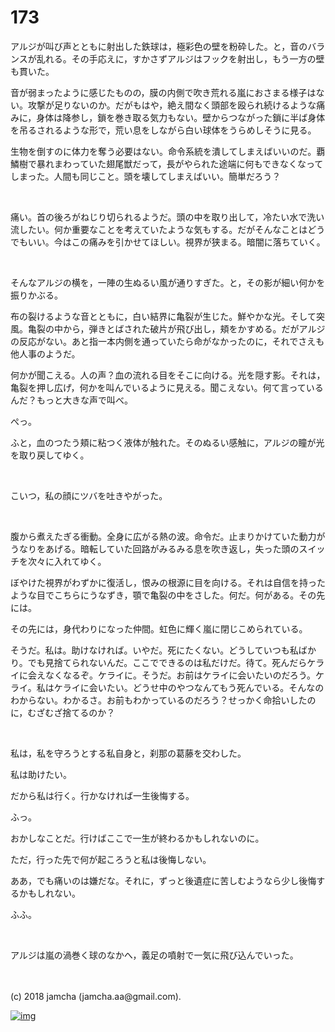 # 173

アルジが叫び声とともに射出した鉄球は，極彩色の壁を粉砕した。と，音のバランスが乱れる。その手応えに，すかさずアルジはフックを射出し，もう一方の壁も貫いた。  

音が弱まったように感じたものの，膜の内側で吹き荒れる嵐におさまる様子はない。攻撃が足りないのか。だがもはや，絶え間なく頭部を殴られ続けるような痛みに，身体は降参し，鎖を巻き取る気力もない。壁からつながった鎖に半ば身体を吊るされるような形で，荒い息をしながら白い球体をうらめしそうに見る。  

生物を倒すのに体力を奪う必要はない。命令系統を潰してしまえばいいのだ。覇鱗樹で暴れまわっていた翅尾獣だって，長がやられた途端に何もできなくなってしまった。人間も同じこと。頭を壊してしまえばいい。簡単だろう？  

<br>  

痛い。首の後ろがねじり切られるようだ。頭の中を取り出して，冷たい水で洗い流したい。何か重要なことを考えていたような気もする。だがそんなことはどうでもいい。今はこの痛みを引かせてほしい。視界が狭まる。暗闇に落ちていく。  

<br>  

そんなアルジの横を，一陣の生ぬるい風が通りすぎた。と，その影が細い何かを振りかぶる。  

布の裂けるような音とともに，白い結界に亀裂が生じた。鮮やかな光。そして突風。亀裂の中から，弾きとばされた破片が飛び出し，頬をかすめる。だがアルジの反応がない。あと指一本内側を通っていたら命がなかったのに，それでさえも他人事のようだ。  

何かが聞こえる。人の声？血の流れる目をそこに向ける。光を隠す影。それは，亀裂を押し広げ，何かを叫んでいるように見える。聞こえない。何て言っているんだ？もっと大きな声で叫べ。  

ぺっ。  

ふと，血のつたう頬に粘つく液体が触れた。そのぬるい感触に，アルジの瞳が光を取り戻してゆく。  

<br>  

こいつ，私の顔にツバを吐きやがった。  

<br>  

腹から煮えたぎる衝動。全身に広がる熱の波。命令だ。止まりかけていた動力がうなりをあげる。暗転していた回路がみるみる息を吹き返し，失った頭のスイッチを次々に入れてゆく。  

ぼやけた視界がわずかに復活し，恨みの根源に目を向ける。それは自信を持ったような目でこちらにうなずき，顎で亀裂の中をさした。何だ。何がある。その先には。  

その先には，身代わりになった仲間。虹色に輝く嵐に閉じこめられている。  

そうだ。私は。助けなければ。いやだ。死にたくない。どうしていつも私ばかり。でも見捨てられないんだ。ここでできるのは私だけだ。待て。死んだらケライに会えなくなるぞ。ケライに。そうだ。お前はケライに会いたいのだろう。ケライ。私はケライに会いたい。どうせ中のやつなんてもう死んでいる。そんなのわからない。わかるさ。お前もわかっているのだろう？せっかく命拾いしたのに，むざむざ捨てるのか？  

<br>  

私は，私を守ろうとする私自身と，刹那の葛藤を交わした。  

私は助けたい。  

だから私は行く。行かなければ一生後悔する。  

ふっ。  

おかしなことだ。行けばここで一生が終わるかもしれないのに。  

ただ，行った先で何が起ころうと私は後悔しない。  

ああ，でも痛いのは嫌だな。それに，ずっと後遺症に苦しむようなら少し後悔するかもしれない。  

ふふ。  

<br>  

アルジは嵐の渦巻く球のなかへ，義足の噴射で一気に飛び込んでいった。  

<br>  
<br>  
(c) 2018 jamcha (jamcha.aa@gmail.com).  

[![img](http://i.creativecommons.org/l/by-nc-sa/4.0/88x31.png)](http://creativecommons.org/licenses/by-nc-sa/4.0/deed)
